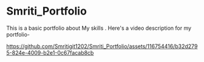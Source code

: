 # Smriti_Portfolio
This is a basic portfolio about My skills . Here's a video description for my portfolio-



https://github.com/Smritigit1202/Smriti_Portfolio/assets/116754416/b32d2795-824e-4009-b2e1-0c67facab8cb

